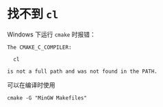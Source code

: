 # 找不到 `cl`

Windows 下运行 `cmake` 时报错：

```
The CMAKE_C_COMPILER:

  cl

is not a full path and was not found in the PATH.
```

可以在编译时使用

```shell
cmake -G "MinGW Makefiles"
```

